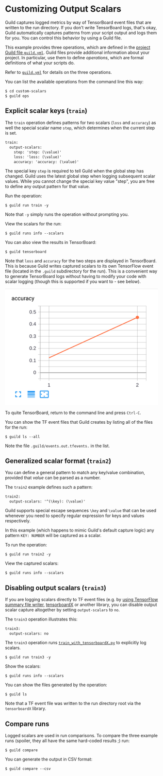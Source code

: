 # Customizing Output Scalars

Guild captures logged metrics by way of TensorBoard event files that
are written to the run directory. If you don't write TensorBoard logs,
that's okay, Guild automatically captures patterns from your script
output and logs them for you. You can control this behavior by using a
Guild file.

This example provides three operations, which are defined in the
[project Guild file `guild.yml`](guild.yml). Guild files provide
additional information about your project. In particular, use them to
define *operations*, which are formal definitions of what your scripts
do.

Refer to [`guild.yml`](guild.yml) for details on the three operations.

You can list the available operations from the command line this way:

    $ cd custom-scalars
    $ guild ops

## Explicit scalar keys (`train`)

The `train` operation defines patterns for two scalars (`loss` and
`accuracy`) as well the special scalar name `step`, which determines
when the current step is set.

```
train:
  output-scalars:
    step: 'step: (\value)'
    loss: 'loss: (\value)'
    accuracy: 'accuracy: (\value)'
```

The special key `step` is required to tell Guild when the global step
has changed. Guild uses the latest global step when logging subsequent
scalar values. While you cannot change the special key value "step",
you are free to define any output pattern for that value.

Run the operation:

    $ guild run train -y

Note that `-y` simply runs the operation without prompting you.

View the scalars for the run:

    $ guild runs info --scalars

You can also view the results in TensorBoard:

    $ guild tensorboard

Note that `loss` and `accuracy` for the two steps are displayed in
TensorBoard. This is because Guild writes captured scalars to its own
TensorFlow event file (located in the `.guild` subdirectory for the
run). This is a convenient way to generate TensorBoard logs without
having to modify your code with scalar logging (though this is
supported if you want to - see below).

![](tensorboard.png)

To quite TensorBoard, return to the command line and press `Ctrl-C`.

You can show the TF event files that Guild creates by listing all of
the files for the run:

    $ guild ls --all

Note the file `.guild/events.out.tfevents.` in the list.

## Generalized scalar format (`train2`)

You can define a general pattern to match any key/value combination,
provided that *value* can be parsed as a number.

The `train2` example defines such a pattern:

```
train2:
  output-scalars: '^(\key): (\value)'
```

Guild supports special escape sequences `\key` and `\value` that can
be used whenever you need to specify regular expression for keys and
values respectively.

In this example (which happens to mimic Guild's default capture
logic) any pattern `KEY: NUMBER` will be captured as a scalar.

To run the operation:

    $ guild run train2 -y

View the captured scalars:

    $ guild runs info --scalars

## Disabling output scalars (`train3`)

If you are logging scalars directly to TF event files (e.g. by [using
TensorFlow summary file
writer](https://www.tensorflow.org/api_docs/python/tf/summary/FileWriter),
[tensorboardX](https://github.com/lanpa/tensorboardX) or another
library, you can disable output scalar capture altogether by setting
`output-scalars` to `no`.

The `train3` operation illustrates this:

```
train3:
  output-scalars: no
```

The `train3` operation runs
[`train_with_tensorboardX.py`](train_with_tensorboardX.py) to
explicitly log scalars.

    $ guild run train3 -y

Show the scalars:

    $ guild runs info --scalars

You can show the files generated by the operation:

    $ guild ls

Note that a TF event file was written to the run directory root via the
`tensorboardX` library.

## Compare runs

Logged scalars are used in run comparisons. To compare the three
example runs (spoiler, they all have the same hard-coded results ;)
run:

    $ guild compare

You can generate the output in CSV format:

    $ guild compare --csv
